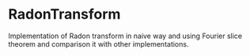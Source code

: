 # RadonTransform
Implementation of Radon transform in naive way and using Fourier slice theorem and comparison it with other implementations.

